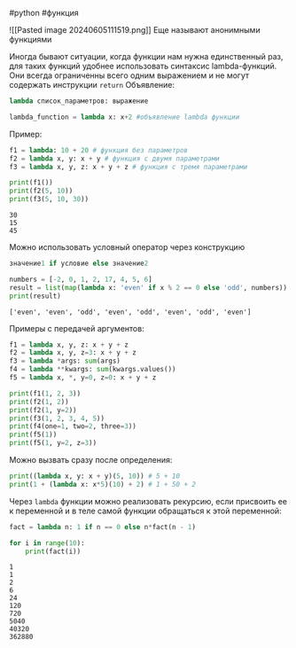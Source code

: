 #python #функция 

![[Pasted image 20240605111519.png]]
Еще называют анонимными функциями

Иногда бывают ситуации, когда функции нам нужна единственный раз, для таких функций удобнее использовать синтаксис lambda-функций. Они всегда ограниченны всего одним выражением и не могут содержать инструкции `return`
Объявление:
```python
lambda список_параметров: выражение
```
```python
lambda_function = lambda x: x+2 #объявление lambda функции
```
Пример:
```python
f1 = lambda: 10 + 20 # функция без параметров
f2 = lambda х, у: х + у # функция с двумя параметрами
f3 = lambda х, у, z: х + у + z # функция с тремя параметрами

print(f1())
print(f2(5, 10))
print(f3(5, 10, 30))
```
```
30
15
45
```

Можно использовать условный оператор через конструкцию
```python
значение1 if условие else значение2

numbers = [-2, 0, 1, 2, 17, 4, 5, 6]
result = list(map(lambda x: 'even' if x % 2 == 0 else 'odd', numbers))
print(result)
```

```
['even', 'even', 'odd', 'even', 'odd', 'even', 'odd', 'even']
```

Примеры с передачей аргументов:
```python
f1 = lambda x, y, z: x + y + z
f2 = lambda x, y, z=3: x + y + z
f3 = lambda *args: sum(args)
f4 = lambda **kwargs: sum(kwargs.values())
f5 = lambda x, *, y=0, z=0: x + y + z

print(f1(1, 2, 3))
print(f2(1, 2))
print(f2(1, y=2))
print(f3(1, 2, 3, 4, 5))
print(f4(one=1, two=2, three=3))
print(f5(1))
print(f5(1, y=2, z=3))
```

Можно вызвать сразу после определения:
```python
print((lambda х, у: х + у)(5, 10)) # 5 + 10
print(1 + (lambda x: x*5)(10) + 2) # 1 + 50 + 2
```

Через `lambda` функции можно реализовать рекурсию, если присвоить ее к переменной и в теле самой функции обращаться к этой переменной:
```python
fact = lambda n: 1 if n == 0 else n*fact(n - 1)

for i in range(10):
    print(fact(i))
```
```
1
1
2
6
24
120
720
5040
40320
362880
```